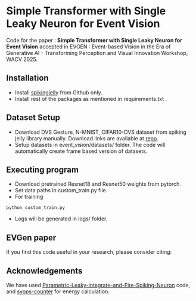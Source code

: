 # Simple Transformer with Single Leaky Neuron for Event Vision

Code for the paper : **Simple Transformer with Single Leaky Neuron for Event Vision** accepted in EVGEN : Event-based Vision in the Era of Generative AI - Transforming Perception and Visual Innovation Workshop, WACV 2025.


## Installation

* Install [spikingjelly](https://github.com/fangwei123456/spikingjelly) from Github only.
* Install rest of the packages as mentioned in requirements.txt .

## Dataset Setup
* Download DVS Gesture, N-MNIST, CIFAR10-DVS dataset from spiking jelly library manually. Download links are available at [repo](https://github.com/fangwei123456/spikingjelly/tree/master/spikingjelly/datasets).
* Setup datasets in event_vision/datasets/ folder. The code will automatically create frame based version of datasets.

## Executing program

* Download pretrained Resnet18 and Resnet50 weights from pytorch.
* Set data paths in custom_train.py file.
* For training
```
python custom_train.py
```
* Logs will be generated in logs/ folder.

## EVGen paper
If you find this code useful in your research, please consider citing:

## Acknowledgements

We have used [Parametric-Leaky-Integrate-and-Fire-Spiking-Neuron](https://github.com/fangwei123456/Parametric-Leaky-Integrate-and-Fire-Spiking-Neuron/) code, and [syops-counter](https://github.com/iCGY96/syops-counter) for energy calculation.

